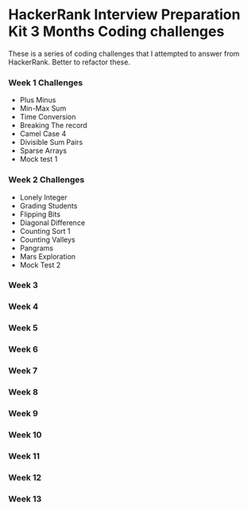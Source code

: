 # HackerRank Interview Preparation Kit 3 Months Coding challenges

These is a series of coding challenges that I attempted to answer from HackerRank. Better to refactor these.

### Week 1 Challenges
- Plus Minus
- Min-Max Sum
- Time Conversion
- Breaking The record
- Camel Case 4
- Divisible Sum Pairs
- Sparse Arrays
- Mock test 1


### Week 2 Challenges
- Lonely Integer
- Grading Students
- Flipping Bits
- Diagonal Difference
- Counting Sort 1
- Counting Valleys
- Pangrams
- Mars Exploration
- Mock Test 2

### Week 3
### Week 4
### Week 5
### Week 6
### Week 7
### Week 8
### Week 9
### Week 10
### Week 11
### Week 12
### Week 13
